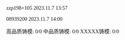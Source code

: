 <font face="Fira Code">
  
zzp198+105 2023.11.7 13:57

08939200 2023.11.7 14:00

高品质铸模: 0/0  中品质铸模: 0/0  XXXXX铸模: 0/0


</font>
